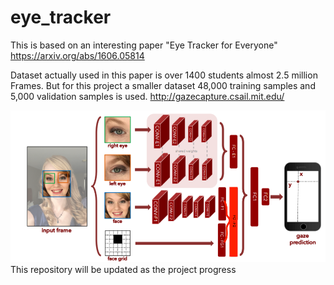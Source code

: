 # eye_tracker

This is based on an interesting paper "Eye Tracker for Everyone"
https://arxiv.org/abs/1606.05814

Dataset actually used in this paper is over 1400 students almost 2.5 million Frames. 
But for this project a smaller dataset 48,000 training samples and 5,000 validation samples is used. 
http://gazecapture.csail.mit.edu/

![alt text](https://github.com/Sumanthnr93/eye_tracker/blob/master/itracker_adv_arch.png)
This repository will be updated as the project progress 
